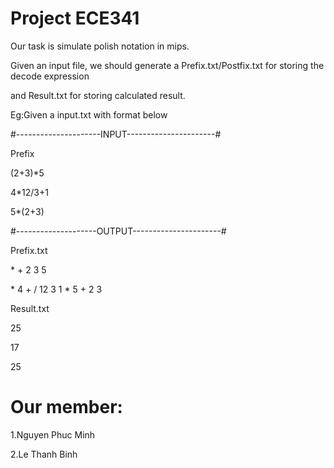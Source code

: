 # Project ECE341

Our task is simulate polish notation in mips.

Given an input file, we should generate a Prefix.txt/Postfix.txt for storing the decode expression

and Result.txt for storing calculated result.

Eg:Given a input.txt with format below

#---------------------INPUT----------------------#

Prefix 

(2+3)*5

4*12/3+1

5*(2+3)

#--------------------OUTPUT----------------------#

Prefix.txt 

\* + 2 3 5 

\* 4 + / 12 3 1 
\* 5 + 2 3 

Result.txt

25

17

25


# Our member:

1.Nguyen Phuc Minh

2.Le Thanh Binh
